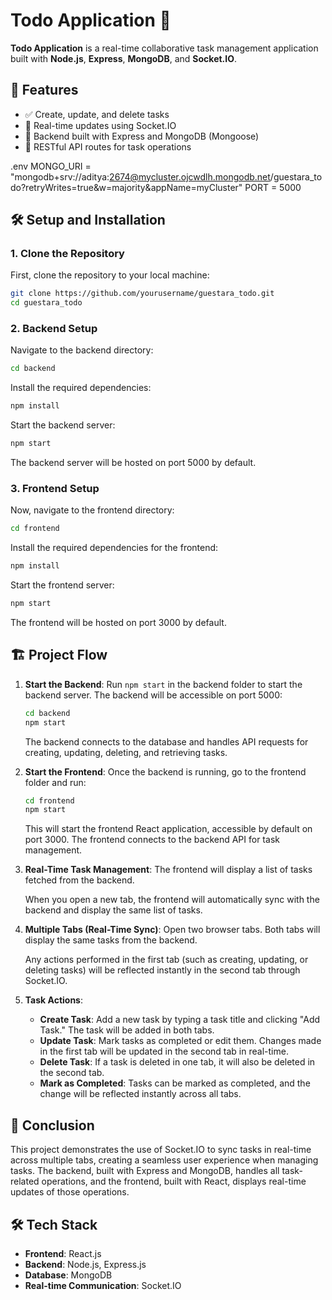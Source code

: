 # Todo Application 📝

**Todo Application** is a real-time collaborative task management application built with **Node.js**, **Express**, **MongoDB**, and **Socket.IO**.

## 🚀 Features

- ✅ Create, update, and delete tasks
- 🔁 Real-time updates using Socket.IO
- 🧠 Backend built with Express and MongoDB (Mongoose)
- 🔗 RESTful API routes for task operations

.env
MONGO_URI = "mongodb+srv://aditya:2674@mycluster.ojcwdlh.mongodb.net/guestara_todo?retryWrites=true&w=majority&appName=myCluster"
PORT = 5000

## 🛠️ Setup and Installation

### 1. Clone the Repository

First, clone the repository to your local machine:

```bash
git clone https://github.com/yourusername/guestara_todo.git
cd guestara_todo
```

### 2. Backend Setup

Navigate to the backend directory:

```bash
cd backend
```

Install the required dependencies:

```bash
npm install
```

Start the backend server:

```bash
npm start
```

The backend server will be hosted on port 5000 by default.

### 3. Frontend Setup

Now, navigate to the frontend directory:

```bash
cd frontend
```

Install the required dependencies for the frontend:

```bash
npm install
```

Start the frontend server:

```bash
npm start
```

The frontend will be hosted on port 3000 by default.

## 🏗️ Project Flow

1. **Start the Backend**:
   Run `npm start` in the backend folder to start the backend server. The backend will be accessible on port 5000:

   ```bash
   cd backend
   npm start
   ```

   The backend connects to the database and handles API requests for creating, updating, deleting, and retrieving tasks.

2. **Start the Frontend**:
   Once the backend is running, go to the frontend folder and run:

   ```bash
   cd frontend
   npm start
   ```

   This will start the frontend React application, accessible by default on port 3000. The frontend connects to the backend API for task management.

3. **Real-Time Task Management**:
   The frontend will display a list of tasks fetched from the backend.

   When you open a new tab, the frontend will automatically sync with the backend and display the same list of tasks.

4. **Multiple Tabs (Real-Time Sync)**:
   Open two browser tabs. Both tabs will display the same tasks from the backend.

   Any actions performed in the first tab (such as creating, updating, or deleting tasks) will be reflected instantly in the second tab through Socket.IO.

5. **Task Actions**:
   - **Create Task**: Add a new task by typing a task title and clicking "Add Task." The task will be added in both tabs.
   - **Update Task**: Mark tasks as completed or edit them. Changes made in the first tab will be updated in the second tab in real-time.
   - **Delete Task**: If a task is deleted in one tab, it will also be deleted in the second tab.
   - **Mark as Completed**: Tasks can be marked as completed, and the change will be reflected instantly across all tabs.

## 📝 Conclusion

This project demonstrates the use of Socket.IO to sync tasks in real-time across multiple tabs, creating a seamless user experience when managing tasks. The backend, built with Express and MongoDB, handles all task-related operations, and the frontend, built with React, displays real-time updates of those operations.

## 🛠️ Tech Stack

- **Frontend**: React.js
- **Backend**: Node.js, Express.js
- **Database**: MongoDB
- **Real-time Communication**: Socket.IO
